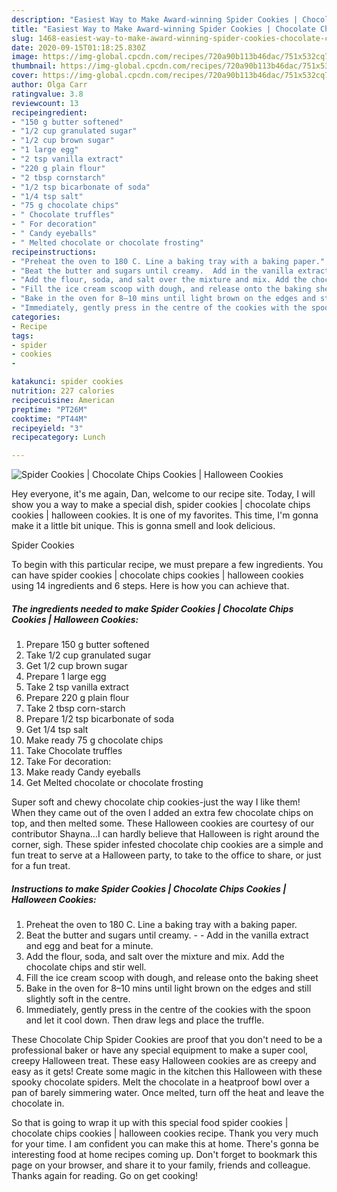 ```yaml
---
description: "Easiest Way to Make Award-winning Spider Cookies | Chocolate Chips Cookies | Halloween Cookies"
title: "Easiest Way to Make Award-winning Spider Cookies | Chocolate Chips Cookies | Halloween Cookies"
slug: 1468-easiest-way-to-make-award-winning-spider-cookies-chocolate-chips-cookies-halloween-cookies
date: 2020-09-15T01:18:25.830Z
image: https://img-global.cpcdn.com/recipes/720a90b113b46dac/751x532cq70/spider-cookies-chocolate-chips-cookies-halloween-cookies-recipe-main-photo.jpg
thumbnail: https://img-global.cpcdn.com/recipes/720a90b113b46dac/751x532cq70/spider-cookies-chocolate-chips-cookies-halloween-cookies-recipe-main-photo.jpg
cover: https://img-global.cpcdn.com/recipes/720a90b113b46dac/751x532cq70/spider-cookies-chocolate-chips-cookies-halloween-cookies-recipe-main-photo.jpg
author: Olga Carr
ratingvalue: 3.8
reviewcount: 13
recipeingredient:
- "150 g butter softened"
- "1/2 cup granulated sugar"
- "1/2 cup brown sugar"
- "1 large egg"
- "2 tsp vanilla extract"
- "220 g plain flour"
- "2 tbsp cornstarch"
- "1/2 tsp bicarbonate of soda"
- "1/4 tsp salt"
- "75 g chocolate chips"
- " Chocolate truffles"
- " For decoration"
- " Candy eyeballs"
- " Melted chocolate or chocolate frosting"
recipeinstructions:
- "Preheat the oven to 180 C. Line a baking tray with a baking paper."
- "Beat the butter and sugars until creamy.  Add in the vanilla extract and egg and beat for a minute."
- "Add the flour, soda, and salt over the mixture and mix. Add the chocolate chips and stir well."
- "Fill the ice cream scoop with dough, and release onto the baking sheet"
- "Bake in the oven for 8–10 mins until light brown on the edges and still slightly soft in the centre."
- "Immediately, gently press in the centre of the cookies with the spoon and let it cool down. Then draw legs and place the truffle.​"
categories:
- Recipe
tags:
- spider
- cookies
- 

katakunci: spider cookies  
nutrition: 227 calories
recipecuisine: American
preptime: "PT26M"
cooktime: "PT44M"
recipeyield: "3"
recipecategory: Lunch

---
```



![Spider Cookies | Chocolate Chips Cookies | Halloween Cookies](https://img-global.cpcdn.com/recipes/720a90b113b46dac/751x532cq70/spider-cookies-chocolate-chips-cookies-halloween-cookies-recipe-main-photo.jpg)

Hey everyone, it's me again, Dan, welcome to our recipe site. Today, I will show you a way to make a special dish, spider cookies | chocolate chips cookies | halloween cookies. It is one of my favorites. This time, I'm gonna make it a little bit unique. This is gonna smell and look delicious.

Spider Cookies 

To begin with this particular recipe, we must prepare a few ingredients. You can have spider cookies | chocolate chips cookies | halloween cookies using 14 ingredients and 6 steps. Here is how you can achieve that.

<!--inarticleads1-->

##### The ingredients needed to make Spider Cookies | Chocolate Chips Cookies | Halloween Cookies:

1. Prepare 150 g butter softened
1. Take 1/2 cup granulated sugar
1. Get 1/2 cup brown sugar
1. Prepare 1 large egg
1. Take 2 tsp vanilla extract
1. Prepare 220 g plain flour
1. Take 2 tbsp corn-starch
1. Prepare 1/2 tsp bicarbonate of soda
1. Get 1/4 tsp salt
1. Make ready 75 g chocolate chips
1. Take  Chocolate truffles
1. Take  For decoration:
1. Make ready  Candy eyeballs
1. Get  Melted chocolate or chocolate frosting


Super soft and chewy chocolate chip cookies-just the way I like them! When they came out of the oven I added an extra few chocolate chips on top, and then melted some. These Halloween cookies are courtesy of our contributor Shayna…I can hardly believe that Halloween is right around the corner, sigh. These spider infested chocolate chip cookies are a simple and fun treat to serve at a Halloween party, to take to the office to share, or just for a fun treat. 

<!--inarticleads2-->

##### Instructions to make Spider Cookies | Chocolate Chips Cookies | Halloween Cookies:

1. Preheat the oven to 180 C. Line a baking tray with a baking paper.
1. Beat the butter and sugars until creamy. -  - Add in the vanilla extract and egg and beat for a minute.
1. Add the flour, soda, and salt over the mixture and mix. Add the chocolate chips and stir well.
1. Fill the ice cream scoop with dough, and release onto the baking sheet
1. Bake in the oven for 8–10 mins until light brown on the edges and still slightly soft in the centre.
1. Immediately, gently press in the centre of the cookies with the spoon and let it cool down. Then draw legs and place the truffle.​


These Chocolate Chip Spider Cookies are proof that you don&#39;t need to be a professional baker or have any special equipment to make a super cool, creepy Halloween treat. These easy Halloween cookies are as creepy and easy as it gets! Create some magic in the kitchen this Halloween with these spooky chocolate spiders. Melt the chocolate in a heatproof bowl over a pan of barely simmering water. Once melted, turn off the heat and leave the chocolate in. 

So that is going to wrap it up with this special food spider cookies | chocolate chips cookies | halloween cookies recipe. Thank you very much for your time. I am confident you can make this at home. There's gonna be interesting food at home recipes coming up. Don't forget to bookmark this page on your browser, and share it to your family, friends and colleague. Thanks again for reading. Go on get cooking!
